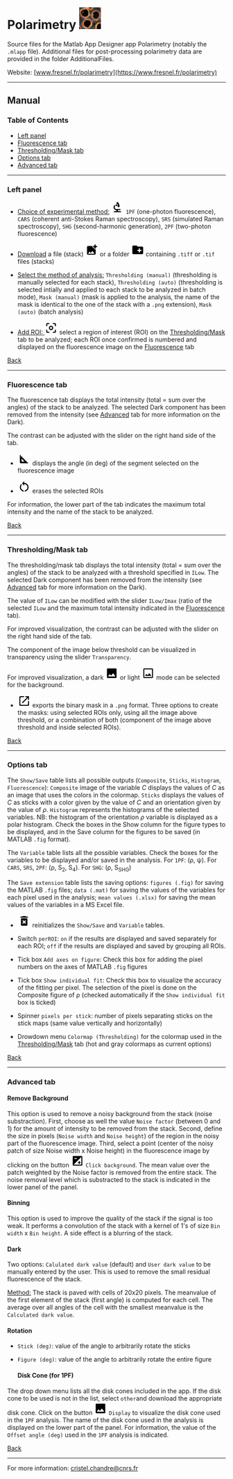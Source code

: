 # Polarimetry [<img src="https://github.com/cchandre/Polarimetry/blob/master/Icons/polar.jpg" alt=" " width="50"/>](https://www.fresnel.fr/polarimetry)

Source files for the Matlab App Designer app Polarimetry (notably the `.mlapp` file). Additional files for post-processing polarimetry data are provided in the folder AdditionalFiles.

Website: [www.fresnel.fr/polarimetry](https://www.fresnel.fr/polarimetry)

___
##  Manual

### Table of Contents
  * [Left panel](#left-panel)
  * [Fluorescence tab](#fluorescence-tab)
  * [Thresholding/Mask tab](#thresholdingmask-tab)
  * [Options tab](#options-tab)
  * [Advanced tab](#advanced-tab)

___
### Left panel 

  * <ins>Choice of experimental method:</ins> <img src="https://github.com/cchandre/Polarimetry/blob/master/Icons/round_biotech_black_48dp.png" alt=" " width="30"/> `1PF` (one-photon fluorescence), `CARS` (coherent anti-Stokes Raman spectroscopy), `SRS` (simulated Raman spectroscopy), `SHG` (second-harmonic generation), `2PF` (two-photon fluorescence)

  * <ins>Download</ins> a file (stack) <img src="https://github.com/cchandre/Polarimetry/blob/master/Icons/round_add_photo_alternate_black_48dp.png" alt=" " width="30"/> or a folder <img src="https://github.com/cchandre/Polarimetry/blob/master/Icons/round_create_new_folder_black_48dp.png" alt=" " width="30"/> containing `.tiff` or `.tif` files (stacks)

  * <ins>Select the method of analysis:</ins> `Thresholding (manual)` (thresholding is manually selected for each stack), `Thresholding (auto)` (thresholding is selected intially and applied to each stack to be analyzed in batch mode), `Mask (manual)` (mask is applied to the analysis, the name of the mask is identical to the one of the stack with a `.png` extension), `Mask (auto)` (batch analysis) 

  * <ins>Add ROI: </ins>  <img src="https://github.com/cchandre/Polarimetry/blob/master/Icons/round_center_focus_weak_black_48dp.png" alt=" " width="30"/>   select a region of interest (ROI) on the [Thresholding/Mask](#thresholdingmask-tab) tab to be analyzed; each ROI once confirmed is numbered and displayed on the fluorescence image on the [Fluorescence](#fluorescence-tab) tab

[Back](#manual)

___
### Fluorescence tab

  The fluorescence tab displays the total intensity (total = sum over the angles) of the stack to be analyzed. The selected Dark component has been removed from the intensity (see [Advanced](#advanced-tab) tab for more information on the Dark).  

  The contrast can be adjusted with the slider on the right hand side of the tab. 

  * <img src="https://github.com/cchandre/Polarimetry/blob/master/Icons/round_square_foot_black_48dp.png" alt=" " width="30"/> displays the angle (in deg) of the segment selected on the fluorescence image


  * <img src="https://github.com/cchandre/Polarimetry/blob/master/Icons/baseline_restart_alt_black_48dp.png" alt=" " width="30"/> erases the selected ROIs 

  For information, the lower part of the tab indicates the maximum total intensity and the name of the stack to be analyzed. 

[Back](#manual)

___
### Thresholding/Mask tab

  The thresholding/mask tab displays the total intensity (total = sum over the angles) of the stack to be analyzed with a threshold specified in `ILow`. The selected Dark component has been removed from the intensity (see [Advanced](#advanced-tab) tab for more information on the Dark). 

  The value of `ILow` can be modified with the slider `ILow/Imax` (ratio of the selected `ILow` and the maximum total intensity indicated in the [Fluorescence](#fluorescence-tab) tab). 

  For improved visualization, the contrast can be adjusted with the slider on the right hand side of the tab. 

  The component of the image below threshold can be visualized in transparency using the slider `Transparency`. 

  For improved visualization, a dark <img src="https://github.com/cchandre/Polarimetry/blob/master/Icons/round_image_black_48dp.png" alt=" " width="30"/> or light <img src="https://github.com/cchandre/Polarimetry/blob/master/Icons/outline_insert_photo_black_48dp.png" alt=" " width="30"/> mode can be selected for the background. 

  * <img src="https://github.com/cchandre/Polarimetry/blob/master/Icons/round_open_in_new_black_48dp.png" alt=" " width="30"/> exports the binary mask in a `.png` format. Three options to create the masks: using selected ROIs only, using all the image above threshold, or a combination of both (component of the image above threshold and inside selected ROIs). 

[Back](#manual)

___
### Options tab

  The `Show/Save` table lists all possible outputs (`Composite`, `Sticks`, `Histogram`, `Fluorescence`): `Composite` image of the variable *C* displays the values of *C* as an image that uses the colors in the colormap. `Sticks` displays the values of *C* as sticks with a color given by the value of *C* and an orientation given by the value of *&rho;*. `Histogram` represents the histograms of the selected variables. NB: the histogram of the orientation *&rho;* variable is displayed as a polar histogram. Check the boxes in the Show column for the figure types to be displayed, and in the Save column for the figures to be saved (in MATLAB `.fig` format).

  The `Variable` table lists all the possible variables. Check the boxes for the variables to be displayed and/or saved in the analysis. For `1PF`: (&rho;, &psi;). For `CARS`, `SRS`, `2PF`: (&rho;, S<sub>2</sub>, S<sub>4</sub>). For `SHG`: (&rho;, S<sub>SHG</sub>) 

  The `Save extension` table lists the saving options: `figures (.fig)` for saving the MATLAB `.fig` files; `data (.mat)` for saving the values of the variables for each pixel used in the analysis; `mean values (.xlsx)` for saving the mean values of the variables in a MS Excel file. 

  * <img src="https://github.com/cchandre/Polarimetry/blob/master/Icons/round_delete_forever_black_48dp.png" alt=" " width="30"/> reinitializes the `Show/Save` and `Variable` tables. 
  * Switch `perROI`: `on` if the results are displayed and saved separately for each ROI; `off` if the results are displayed and saved by grouping all ROIs.  
  * Tick box `Add axes on figure`: Check this box for adding the pixel numbers on the axes of MATLAB `.fig` figures
  * Tick box `Show individual fit`: Check this box to visualize the accuracy of the fitting per pixel. The selection of the pixel is done on the Composite figure of &rho; (checked automatically if the `Show individual fit` box is ticked)
  * Spinner `pixels per stick`: number of pixels separating sticks on the stick maps (same value vertically and horizontally)

  * Drowdown menu `Colormap (Thresholding)` for the colormap used in the [Thresholding/Mask](#thresholdingmask-tab) tab (hot and gray colormaps as current options)

[Back](#manual)

___
### Advanced tab

  #### Remove Background 

 This option is used to remove a noisy background from the stack (noise substraction). First, choose as well the value `Noise factor` (between 0 and 1) for the amount of intensity to be removed from the stack. Second, define the size in pixels (`Noise width` and `Noise height`) of the region in the noisy part of the fluorescence image. Third, select a point (center of the noisy patch of size Noise width x Noise height) in the fluorescence image by clicking on the button <img src="https://github.com/cchandre/Polarimetry/blob/master/Icons/round_exposure_black_48dp.png" alt=" " width="30"/> `Click background`. The mean value over the patch weighted by the Noise factor is removed from the entire stack. The noise removal level which is substracted to the stack is indicated in the lower panel of the panel.

  #### Binning

This option is used to improve the quality of the stack if the signal is too weak. It performs a convolution of the stack with a kernel of 1's of size `Bin width` x `Bin height`. A side effect is a blurring of the stack. 

  #### Dark

Two options: `Calulated dark value` (default) and `User dark value` to be manually entered by the user. This is used to remove the small residual fluorescence of the stack. 

<ins>Method:</ins> The stack is paved with cells of 20x20 pixels. The meanvalue of the first element of the stack (first angle) is computed for each cell. The average over all angles of the cell with the smallest meanvalue is the `Calculated dark value`. 

  #### Rotation

* `Stick (deg)`: value of the angle to arbitrarily rotate the sticks
* `Figure (deg)`: value of the angle to arbitrarily rotate the entire figure
 

  #### Disk Cone (for 1PF)

The drop down menu lists all the disk cones included in the app. If the disk cone to be used is not in the list, select `other`and download the appropriate disk cone. 
Click on the button <img src="https://github.com/cchandre/Polarimetry/blob/master/Icons/round_image_black_48dp.png" alt=" " width="30"/> `Display` to visualize the disk cone used in the `1PF` analysis. The name of the disk cone used in the analysis is displayed on the lower part of the panel.
For information, the value of the `Offset angle (deg)` used in the `1PF` analysis is indicated. 

[Back](#manual)

___
For more information: <cristel.chandre@cnrs.fr>
